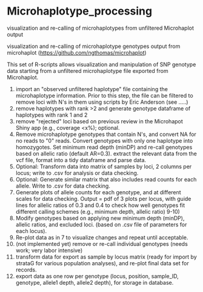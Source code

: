# Microhaplotype_processing
visualization and re-calling of microhaplotypes from unfiltered Microhaplot output

visualization and re-calling of microhaplotype genotypes output from microhaplot (https://github.com/ngthomas/microhaplot)

This set of R-scripts allows visualization and manipulation of SNP genotype data starting from a unfiltered microhaplotype file exported from Microhaplot.

1) import an "observed unfiltered haplotype" file containing the microhaplotype information. Prior to this step, the file can be filtered to remove loci with N's in them using scripts by Eric Anderson (see .....)
2) remove haplotypes with rank >2 and generate genotype dataframe of haplotypes with rank 1 and 2
3) remove "rejected" loci based on previous review in the Microhapot Shiny app (e.g., coverage <x%); optional.
4) Remove microhaplotype genotypes that contain N's, and convert NA for no reads to "0" reads. Convert genotypes with only one haplotype into homozygotes. Set minimum read depth (minDP) and re-call genotypes based on allelic ratio (default AR=0.3).
extract the relevant data from the vcf file, format into a tidy dataframe and parse data.
5) Optional: Transform data into matrix of samples by loci, 2 columns per locus; write to .csv for analysis or data checking.
6) Optional: Generate similar matrix that also includes read counts for each allele. Write to .csv for data checking.
7) Generate plots of allele counts for each genotype, and at different scales for data checking. Output = pdf of 3 plots per locus, with guide lines for allelic ratios of 0.3 and 0.4 to check how well genotypes fit different calling schemes (e.g., minimum depth, allelic ratio) 9-10) 
8) Modify genotypes based on applying new minimum depth (minDP), allelic ratios, and excluded loci. (based on .csv file of parameters for each locus). 
9) Re-plot data as in 7 to visualize changes and repeat until acceptable.
10) (not implemented yet) remove or re-call individual genotypes (needs work; very labor intensive)
11) transform data for export as sample by locus matrix (ready for import by strataG for various population analyses), and re-plot final data set for records.
12) export data as one row per genotype (locus, position, sample_ID, genotype, allele1 depth, allele2 depth), for storage in database.
